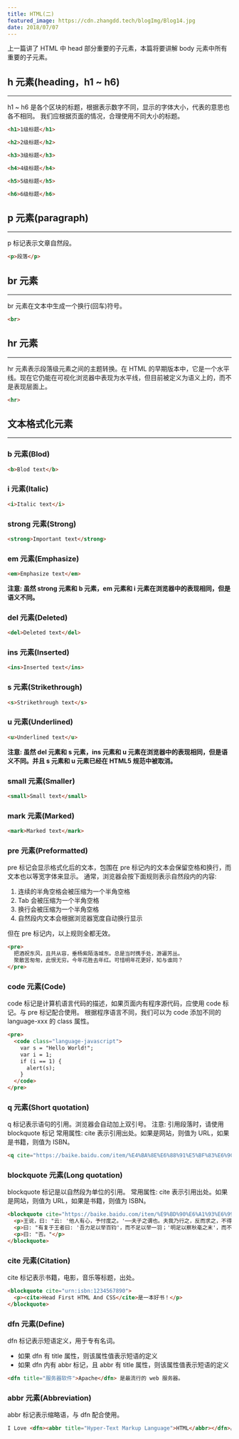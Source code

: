 ```yaml
---
title: HTML(二)
featured_image: https://cdn.zhangdd.tech/blogImg/Blog14.jpg
date: 2018/07/07
---
```


上一篇讲了 HTML 中 head 部分重要的子元素，本篇将要讲解 body 元素中所有重要的子元素。

## h 元素(heading，h1 ~ h6)
***  
h1 ~ h6 是各个区块的标题，根据表示数字不同，显示的字体大小，代表的意思也各不相同。
我们应根据页面的情况，合理使用不同大小的标题。
``` HTML
<h1>1级标题</h1>
```
``` HTML
<h2>2级标题</h2>
``` 
``` HTML
<h3>3级标题</h3>
``` 
``` HTML
<h4>4级标题</h4>
```
``` HTML
<h5>5级标题</h5>
``` 
``` HTML
<h6>6级标题</h6>
``` 

## p 元素(paragraph)
***  
p 标记表示文章自然段。
``` HTML
<p>段落</p>
``` 

## br 元素
***  
br 元素在文本中生成一个换行(回车)符号。  
``` HTML
<br>
``` 

## hr 元素
***  
hr 元素表示段落级元素之间的主题转换。在 HTML 的早期版本中，它是一个水平线。现在它仍能在可视化浏览器中表现为水平线，但目前被定义为语义上的，而不是表现层面上。
``` HTML
<hr>
``` 

## 文本格式化元素
***  
### b 元素(Blod)
``` HTML
<b>Blod text</b>
``` 

### i 元素(Italic)
``` HTML
<i>Italic text</i>
``` 

### strong 元素(Strong)
``` HTML
<strong>Important text</strong>
``` 

### em 元素(Emphasize)
``` HTML
<em>Emphasize text</em>
``` 

**注意: 虽然 strong 元素和 b 元素，em 元素和 i 元素在浏览器中的表现相同，但是语义不同。**

### del 元素(Deleted)
``` HTML
<del>Deleted text</del>
``` 

### ins 元素(Inserted)
``` HTML
<ins>Inserted text</ins>
``` 

### s 元素(Strikethrough)
``` HTML
<s>Strikethrough text</s>
``` 

### u 元素(Underlined)
``` HTML
<u>Underlined text</u>
``` 

**注意: 虽然 del 元素和 s 元素，ins 元素和 u 元素在浏览器中的表现相同，但是语义不同。并且 s 元素和 u 元素已经在 HTML5 规范中被取消。**

### small 元素(Smaller)
``` HTML
<small>Small text</small>
``` 

### mark 元素(Marked)
``` HTML
<mark>Marked text</mark>
``` 

### pre 元素(Preformatted)
pre 标记会显示格式化后的文本，包围在 pre 标记内的文本会保留空格和换行，而文本也以等宽字体来显示。
通常，浏览器会按下面规则表示自然段内的内容: 
1. 连续的半角空格会被压缩为一个半角空格
2. Tab 会被压缩为一个半角空格
3. 换行会被压缩为一个半角空格
4. 自然段内文本会根据浏览器宽度自动换行显示

但在 pre 标记内，以上规则全都无效。
``` HTML
<pre>
  把酒祝东风，且共从容，垂杨紫陌洛城东。总是当时携手处，游遍芳丛。
  聚散苦匆匆，此恨无穷。今年花胜去年红。可惜明年花更好，知与谁同？
</pre>
``` 

### code 元素(Code)
code 标记是计算机语言代码的描述，如果页面内有程序源代码，应使用 code 标记。与 pre 标记配合使用。
根据程序语言不同，我们可以为 code 添加不同的 language-xxx 的 class 属性。
``` HTML
<pre>
  <code class="language-javascript">
    var s = "Hello World!";
    var i = 1;
    if (i == 1) {
      alert(s);
    }
  </code>
</pre>
``` 

### q 元素(Short quotation)
q 标记表示语句的引用。浏览器会自动加上双引号。
注意: 引用段落时，请使用 blockquote 标记
常用属性: cite 表示引用出处。如果是网站，则值为 URL，如果是书籍，则值为 ISBN。
``` HTML
<q cite="https://baike.baidu.com/item/%E4%BA%8E%E6%88%91%E5%BF%83%E6%9C%89%E6%88%9A%E6%88%9A%E7%84%89">于我心有戚戚焉</q>
```

### blockquote 元素(Long quotation)
blockquote 标记是以自然段为单位的引用。
常用属性: cite 表示引用出处。如果是网站，则值为 URL，如果是书籍，则值为 ISBN。
``` HTML
<blockquote cite="https://baike.baidu.com/item/%E9%BD%90%E6%A1%93%E6%99%8B%E6%96%87%E4%B9%8B%E4%BA%8B/7336481">
  <p>王说，曰: "云: '他人有心，予忖度之。'──夫子之谓也。夫我乃行之，反而求之，不得吾心；夫子言之，于我心有戚戚焉。"此心之所以合于王者，何也？"</p>
  <p>曰: "有复于王者曰: '吾力足以举百钧'，而不足以举一羽；'明足以察秋毫之末'，而不见舆薪，则王许之乎？"</p>
  <p>曰: "否。"</p>
</blockquote>
```

### cite 元素(Citation)
cite 标记表示书籍，电影，音乐等标题，出处。
``` HTML
<blockquote cite="urn:isbn:1234567890">
  <p><cite>Head First HTML And CSS</cite>是一本好书！</p>
</blockquote>
```

### dfn 元素(Define)
dfn 标记表示短语定义，用于专有名词。
- 如果 dfn 有 title 属性，则该属性值表示短语的定义
- 如果 dfn 内有 abbr 标记，且 abbr 有 title 属性，则该属性值表示短语的定义

``` HTML
<dfn title="服务器软件">Apache</dfn> 是最流行的 web 服务器。
```

### abbr 元素(Abbreviation)
abbr 标记表示缩略语，与 dfn 配合使用。
``` HTML
I Love <dfn><abbr title="Hyper-Text Markup Language">HTML</abbr></dfn>。
```